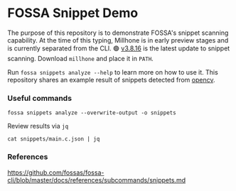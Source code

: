 # FOSSA Snippet Demo

The purpose of this repository is to demonstrate FOSSA's snippet scanning capability. At the time of this typing, Millhone is in early preview stages and is currently separated from the CLI. 
🟢 [v3.8.16](https://github.com/fossas/fossa-cli/releases/tag/v3.8.16) is the latest update to snippet scanning. Download `millhone` and place it in `PATH`.

Run `fossa snippets analyze --help` to learn more on how to use it. This repository shares an example result of snippets detected from [opencv](https://github.com/opencv/opencv/blob/4.x/apps/annotation/opencv_annotation.cpp).

### Useful commands

```
fossa snippets analyze --overwrite-output -o snippets
```

Review results via `jq`
```
cat snippets/main.c.json | jq
```

### References

https://github.com/fossas/fossa-cli/blob/master/docs/references/subcommands/snippets.md
